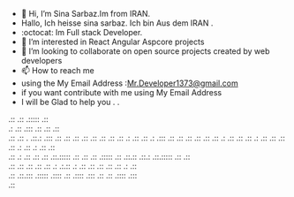 - 👋 Hi, I’m Sina Sarbaz.Im from IRAN.
-    Hallo, Ich heisse sina sarbaz. Ich bin Aus dem IRAN .
-  :octocat:  Im Full stack Developer.
- 👀 I’m interested in React Angular Aspcore projects
- 💞️ I’m looking to collaborate on open source projects created by web developers
- 📫 How to reach me 
- using the My Email Address :Mr.Developer1373@gmail.com
- if you want contribute with me using My Email Address
- I will be Glad to help you         .         .                                                                                                                                                                                             

 


.::       .::            .:::::                                    .::                                   
.: .::   .:::            .::   .::                                 .::                                   
.:: .:: . .::.: .:::     .::    .::   .::    .::     .::   .::     .::   .::    .: .::     .::    .: .:::
.::  .::  .:: .::        .::    .:: .:   .::  .::   .::  .:   .::  .:: .::  .:: .:  .::  .:   .::  .::   
.::   .:  .:: .::        .::    .::.::::: .::  .:: .::  .::::: .:: .::.::    .::.:   .::.::::: .:: .::   
.::       .:: .::        .::   .:: .:           .:.::   .:         .:: .::  .:: .:: .:: .:         .::   
.::       .::.:::        .:::::      .::::       .::      .::::   .:::   .::    .::       .::::   .:::   
                                                                                .::                      
